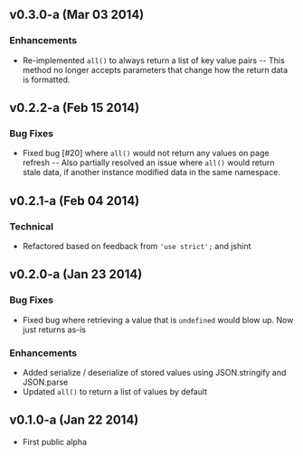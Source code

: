 <a name="v0.3.0-a"></a>
## v0.3.0-a (Mar 03 2014)

### Enhancements

- Re-implemented `all()` to always return a list of key value pairs
-- This method no longer accepts parameters that change how the return data is formatted.


<a name="v0.2.2-a"></a>
## v0.2.2-a (Feb 15 2014)

### Bug Fixes

- Fixed bug [#20] where `all()` would not return any values on page refresh
-- Also partially resolved an issue where `all()` would return stale data,
if another instance modified data in the same namespace.


<a name="v0.2.1-a"></a>
## v0.2.1-a (Feb 04 2014)

### Technical

- Refactored based on feedback from `'use strict';` and jshint


<a name="v0.2.0-a"></a>
## v0.2.0-a (Jan 23 2014)

### Bug Fixes

- Fixed bug where retrieving a value that is `undefined` would blow up. Now just returns as-is


### Enhancements

- Added serialize / deserialize of stored values using JSON.stringify and JSON.parse
- Updated `all()` to return a list of values by default


<a name="v0.1.0-a"></a>
## v0.1.0-a (Jan 22 2014)

- First public alpha
